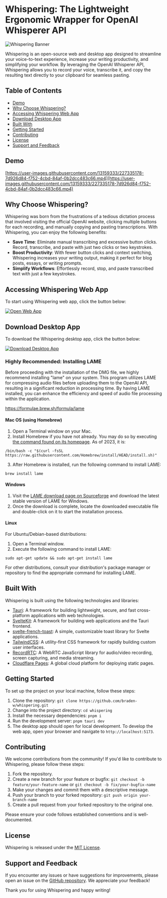 # Whispering: The Lightweight Ergonomic Wrapper for OpenAI Whisperer API

![Whispering Banner](https://whispering.bradenwong.com/assets/Banner.png)

Whispering is an open-source web and desktop app designed to streamline your voice-to-text experience, increase your writing productivity, and simplifying your workflow. By leveraging the OpenAI Whisperer API, Whispering allows you to record your voice, transcribe it, and copy the resulting text directly to your clipboard for seamless pasting.

## Table of Contents

- [Demo](#demo)
- [Why Choose Whispering?](#why-choose-whispering)
- [Accessing Whispering Web App](#accessing-whispering-web-app)
- [Download Desktop App](#download-desktop-app)
- [Built With](#built-with)
- [Getting Started](#getting-started)
- [Contributing](#contributing)
- [License](#license)
- [Support and Feedback](#support-and-feedback)

## Demo

[https://user-images.githubusercontent.com/13159333/227335178-7d926d84-f752-4cbd-84af-0b2dcc483c66.mp4](https://user-images.githubusercontent.com/13159333/227335178-7d926d84-f752-4cbd-84af-0b2dcc483c66.mp4)

## Why Choose Whispering?

Whispering was born from the frustrations of a tedious dictation process that involved visiting the official OpenAI website, clicking multiple buttons for each recording, and manually copying and pasting transcriptions. With Whispering, you can enjoy the following benefits:

- **Save Time**: Eliminate manual transcribing and excessive button clicks. Record, transcribe, and paste with just two clicks or two keystrokes.
- **Boost Productivity**: With fewer button clicks and context switching, Whispering increases your writing output, making it perfect for blog posts, essays, or writing prompts.
- **Simplify Workflows**: Effortlessly record, stop, and paste transcribed text with just a few keystrokes.

## Accessing Whispering Web App

To start using Whispering web app, click the button below:

[![Open Web App](https://img.shields.io/badge/Open-Web%20App-blue)](https://whispering.bradenwong.com/)

## Download Desktop App

To download the Whispering desktop app, click the button below:

[![Download Desktop App](https://img.shields.io/badge/Download-Desktop%20App-blue)](https://github.com/braden-w/whispering/releases)

### Highly Recommended: Installing LAME

Before proceeding with the installation of the DMG file, we highly recommend installing "lame" on your system. This program utilizes LAME for compressing audio files before uploading them to the OpenAI API, resulting in a significant reduction in processing time. By having LAME installed, you can enhance the efficiency and speed of audio file processing within the application.

https://formulae.brew.sh/formula/lame

#### Mac OS (using Homebrew)

1. Open a Terminal window on your Mac.
2. Install Homebrew if you have not already. You may do so by executing [the command found on its homepage](https://brew.sh). As of 2023, it is:

```shell
/bin/bash -c "$(curl -fsSL https://raw.githubusercontent.com/Homebrew/install/HEAD/install.sh)"
```

3. After Homebrew is installed, run the following command to install LAME:

```shell
brew install lame
```

#### Windows

1. Visit the [LAME download page on Sourceforge](https://sourceforge.net/projects/lame/files/lame) and download the latest stable version of LAME for Windows.
2. Once the download is complete, locate the downloaded executable file and double-click on it to start the installation process.

#### Linux

For Ubuntu/Debian-based distributions:

1. Open a Terminal window.
2. Execute the following command to install LAME:

```shell
sudo apt-get update && sudo apt-get install lame
```

For other distributions, consult your distribution's package manager or repository to find the appropriate command for installing LAME.

## Built With

Whispering is built using the following technologies and libraries:

- [Tauri](https://tauri.studio/en/docs/intro/): A framework for building lightweight, secure, and fast cross-platform applications with web technologies.
- [SvelteKit](https://kit.svelte.dev/docs): A framework for building web applications and the Tauri frontend.
- [svelte-french-toast](https://svelte-french-toast.com): A simple, customizable toast library for Svelte applications.
- [TailwindCSS](https://tailwindcss.com/docs): A utility-first CSS framework for rapidly building custom user interfaces.
- [RecordRTC](https://recordrtc.org/): A WebRTC JavaScript library for audio/video recording, screen capturing, and media streaming.
- [Cloudflare Pages](https://developers.cloudflare.com/): A global cloud platform for deploying static pages.

## Getting Started

To set up the project on your local machine, follow these steps:

1. Clone the repository: `git clone https://github.com/braden-w/whispering.git`
2. Change into the project directory: `cd whispering`
3. Install the necessary dependencies: `pnpm i`
4. Run the development server: `pnpm tauri dev`
5. The desktop app should open for local development. To develop the web app, open your browser and navigate to `http://localhost:5173`.

## Contributing

We welcome contributions from the community! If you'd like to contribute to Whispering, please follow these steps:

1. Fork the repository.
2. Create a new branch for your feature or bugfix: `git checkout -b feature/your-feature-name` or `git checkout -b fix/your-bugfix-name`
3. Make your changes and commit them with a descriptive message.
4. Push your branch to your forked repository: `git push origin your-branch-name`
5. Create a pull request from your forked repository to the original one.

Please ensure your code follows established conventions and is well-documented.

## License

Whispering is released under the [MIT License](https://opensource.org/licenses/MIT).

## Support and Feedback

If you encounter any issues or have suggestions for improvements, please open an issue on the [GitHub repository](https://github.com/braden-w/whispering/issues). We appreciate your feedback!

Thank you for using Whispering and happy writing!
